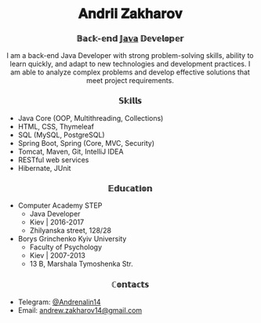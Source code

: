 <h1 align="center" >𝐀𝐧𝐝𝐫𝐢𝐢 𝐙𝐚𝐤𝐡𝐚𝐫𝐨𝐯</h1>

<h3 align="center">𝔹𝕒𝕔𝕜-𝕖𝕟𝕕 <a href="https://www.oracle.com/" target="_blank">𝕁𝕒𝕧𝕒</a> 𝔻𝕖𝕧𝕖𝕝𝕠𝕡𝕖𝕣</h3>
<p align="center">I am a back-end Java Developer with strong problem-solving skills, ability to learn quickly, and adapt to new technologies and development practices. I am able to analyze complex problems and develop effective solutions that meet project requirements.</p>

<h3 align="center">𝕊𝕜𝕚𝕝𝕝𝕤</h3>

<ul>
        <li>Java Core (OOP, Multithreading, Collections)</li>
        <li>HTML, CSS, Thymeleaf</li>
        <li>SQL (MySQL, PostgreSQL)</li>
        <li>Spring Boot, Spring (Core, MVC, Security)</li>
        <li>Tomcat, Maven, Git, IntelliJ IDEA</li>
        <li>RESTful web services</li>
        <li>Hibernate, JUnit</li>
</ul>

<h3 align="center">𝔼𝕕𝕦𝕔𝕒𝕥𝕚𝕠𝕟</h3>

<ul>
        <li>Computer Academy STEP
            <ul>
                <li>Java Developer</li>
                <li>Kiev | 2016-2017</li>
                <li>Zhilyanska street, 128/28</li>
</ul>
        </li>
        <li>Borys Grinchenko Kyiv University
            <ul>
                <li>Faculty of Psychology</li>
                <li>Kiev | 2007-2013</li>
                <li>13 B, Marshala Tymoshenka Str.</li>
            </ul>
        </li>
</ul>

<h3 align="center">ℂ𝕠𝕟𝕥𝕒𝕔𝕥𝕤</h3>

<ul>
        <li>Telegram: <a href="https://t.me/Andrenalin14">@Andrenalin14</a></li>
        <li>Email: <a href="mailto:andrew.zakharov14@gmail.com">andrew.zakharov14@gmail.com</a></li>
</ul>
